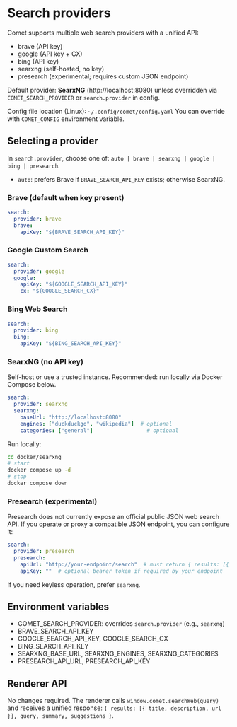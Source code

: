 # Search providers

Comet supports multiple web search providers with a unified API:

- brave (API key)
- google (API key + CX)
- bing (API key)
- searxng (self-hosted, no key)
- presearch (experimental; requires custom JSON endpoint)

Default provider: __SearxNG__ (http://localhost:8080) unless overridden via `COMET_SEARCH_PROVIDER` or `search.provider` in config.

Config file location (Linux): `~/.config/comet/config.yaml`
You can override with `COMET_CONFIG` environment variable.

## Selecting a provider

In `search.provider`, choose one of: `auto | brave | searxng | google | bing | presearch`.

- `auto`: prefers Brave if `BRAVE_SEARCH_API_KEY` exists; otherwise SearxNG.

### Brave (default when key present)
```yaml
search:
  provider: brave
  brave:
    apiKey: "${BRAVE_SEARCH_API_KEY}"
```

### Google Custom Search
```yaml
search:
  provider: google
  google:
    apiKey: "${GOOGLE_SEARCH_API_KEY}"
    cx: "${GOOGLE_SEARCH_CX}"
```

### Bing Web Search
```yaml
search:
  provider: bing
  bing:
    apiKey: "${BING_SEARCH_API_KEY}"
```

### SearxNG (no API key)
Self-host or use a trusted instance. Recommended: run locally via Docker Compose below.
```yaml
search:
  provider: searxng
  searxng:
    baseUrl: "http://localhost:8080"
    engines: ["duckduckgo", "wikipedia"]  # optional
    categories: ["general"]                 # optional
```

Run locally:
```bash
cd docker/searxng
# start
docker compose up -d
# stop
docker compose down
```

### Presearch (experimental)
Presearch does not currently expose an official public JSON web search API. If you operate or proxy a compatible JSON endpoint, you can configure it:
```yaml
search:
  provider: presearch
  presearch:
    apiUrl: "http://your-endpoint/search"  # must return { results: [{ title, description|snippet, url|link }] }
    apiKey: ""  # optional bearer token if required by your endpoint
```
If you need keyless operation, prefer `searxng`.

## Environment variables

- COMET_SEARCH_PROVIDER: overrides `search.provider` (e.g., `searxng`)
- BRAVE_SEARCH_API_KEY
- GOOGLE_SEARCH_API_KEY, GOOGLE_SEARCH_CX
- BING_SEARCH_API_KEY
- SEARXNG_BASE_URL, SEARXNG_ENGINES, SEARXNG_CATEGORIES
- PRESEARCH_API_URL, PRESEARCH_API_KEY

## Renderer API
No changes required. The renderer calls `window.comet.searchWeb(query)` and receives a unified
response: `{ results: [{ title, description, url }], query, summary, suggestions }`.
